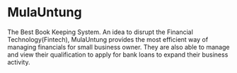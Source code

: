# MulaUntung
The Best Book Keeping System. An idea to disrupt the Financial Technology(Fintech), MulaUntung provides the most efficient way of managing financials for small business owner. They are also able to manage and view their qualification to apply for bank loans to expand their business activity.
